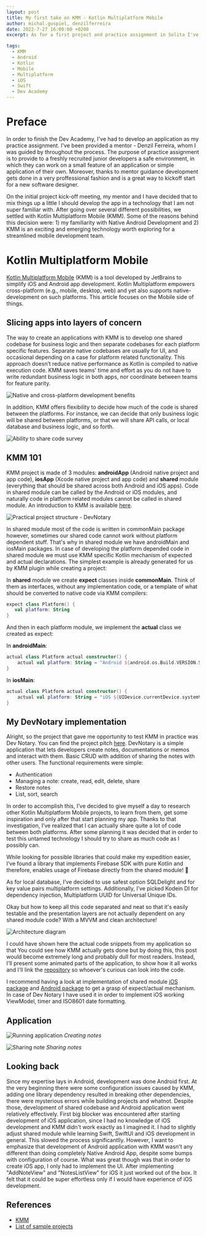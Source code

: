 ```yaml
---
layout: post
title: My first take on KMM - Kotlin Multiplatform Mobile
author: michal.guspiel, denzilferreira
date: 2022-7-27 16:00:00 +0200
excerpt: As for a first project and practice assignment in Solita I've had explored new technology - KMM and created Dev Notary, a simple application that lets users create, modify and share notes between other users.

tags:
  - KMM
  - Android
  - Kotlin
  - Mobile
  - Multiplatform
  - iOS
  - Swift
  - Dev Academy
---
```


# Preface

In order to finish the Dev Academy, I've had to develop an application as my practice assignment. I've been provided a mentor - Denzil Ferreira, whom I was guided by throughout the process. The purpose of practice assignment is to provide to a freshly recruited junior developers a safe environment, in which they can work on a small feature of an application or simple application of their own. Moreover, thanks to mentor guidance development gets done in a very proffessional fashion and is a great way to kickoff start for a new software designer.

On the initial project kick-off meeting, my mentor and I have decided that to mix things up a little I should develop the app in a technology that I am not super familiar with. After going over several different possibilities, we settled with Kotlin Multiplatform Mobile (KMM). Some of the reasons behind this decision were: 1) my familiarity with Native Android Development and 2) KMM is an exciting and emerging technology worth exploring for a streamlined mobile development team.

# Kotlin Multiplatform Mobile

[Kotlin Multiplatform Mobile](https://kotlinlang.org/lp/mobile/) (KMM) is a tool developed by JetBrains to simplify iOS and Android app development. Kotlin Multiplatform empowers cross-platform (e.g., mobile, desktop, web) and yet also supports native- development on such platforms. This article focuses on the Mobile side of things.

## Slicing apps into layers of concern

The way to create an applications with KMM is to develop one shared codebase for business logic and then separate codebases for each platform specific features. Separate native codebases are usually for UI, and occasional depending on a case for platform related functionality. This approach doesn’t reduce native performance as Kotlin is compiled to native execution code. KMM saves teams' time and effort as you do not have to write redundant business logic in both apps, nor coordinate between teams for feature parity.

![Native and cross-platform development benefits](/img/kmm-my-first-take/kmm-comparison-table.svg)

In addition, KMM offers flexibility to decide how much of the code is shared between the platforms. For instance, we can decide that only business logic will be shared between platforms, or that we will share API calls, or local database and business logic, and so forth.

![Ability to share code survey](/img/kmm-my-first-take/kmm-survey.svg)

## KMM 101

KMM project is made of 3 modules: **androidApp** (Android native project and app code), **iosApp** (Xcode native project and app code) and **shared** module (everything that should be shared across both Android and iOS apps). Code in shared module can be called by the Android or iOS modules, and naturally code in platform related modules cannot be called in shared module. An introduction to KMM is available [here](https://docs.google.com/presentation/d/1qVjRuTgEbw7gyF-ETlRnqL_Lk4MeaQGV66zHwQ9gEUU/edit?usp=sharing).

![Practical project structure - DevNotary](/img/kmm-my-first-take/package-structure.png)

In shared module most of the code is written in commonMain package however, sometimes our shared code cannot work without platform dependent stuff. That's why in shared module we have androidMain and iosMain packages. In case of developing the platform depended code in shared module we must use KMM specific Kotlin mechanism of expected and actual declarations. The simplest example is already generated for us by KMM plugin while creating a project: 


In **shared** module we create __expect__ classes inside **commonMain**. Think of them as interfaces, without any implementation code, or a template of what should be converted to native code via KMM compilers:

```Kotlin
expect class Platform() {
   val platform: String
}
```

And then in each platform module, we implement the **actual** class we created as expect: 

In **androidMain**:

```Kotlin
actual class Platform actual constructor() {
    actual val platform: String = "Android ${android.os.Build.VERSION.SDK_INT}"
}
```


In **iosMain**:

```Kotlin
actual class Platform actual constructor() {
    actual val platform: String = "iOS ${UIDevice.currentDevice.systemVersion}" 
}
```

## My DevNotary implementation

Alright, so the project that gave me opportunity to test KMM in practice was Dev Notary. You can find the project pitch [here](https://docs.google.com/presentation/d/1iQYibISIREyWV02GtvO5TPkzlbcVgZWi-XdXGsPp_5I/edit?usp=sharing). DevNotary is a simple application that lets developers create notes, documentations or memos and interact with them. Basic CRUD with addition of sharing the notes with other users. The functional requirements were simple:
- Authentication
- Managing a note: create, read, edit, delete, share
- Restore notes
- List, sort, search 

In order to accomplish this, I’ve decided to give myself a day to research other Kotlin Multiplatform Mobile projects, to learn from them, get some inspiration and only after that start planning my app. Thanks to that investigation, I’ve realized that I can actually share quite a lot of code between both platforms. After some planning it was decided that in order to test this untamed technology I should try to share as much code as I possibly can.

While looking for possible libraries that could make my expedition easier, I’ve found a library that implements Firebase SDK with pure Kotlin and therefore, enables usage of Firebase directly from the shared module! 💪 

As for local database, I’ve decided to use safest option SQLDelight and for key value pairs multiplatform settings. Additionally, I’ve picked Kodein DI for dependency injection, Multiplatform UUID for Universal Unique IDs.

Okay but how to keep all this code separated and neat so that it's easily testable and the presentation layers are not actually dependent on any shared module code? With a MVVM and clean architecture!

![Architecture diagram](/img/kmm-my-first-take/architecture.png)

I could have shown here the actual code snippets from my application so that You could see how KMM actually gets done but by doing this, this post would become extremely long and probably dull for most readers. Instead, I'll present some animated parts of the application, to show how it all works and I'll link the [repository](https://github.com/solita-michalguspiel/DevNotary) so whoever's curious can look into the code. 

I recommend having a look at implementation of shared module [iOS package](https://github.com/solita-michalguspiel/DevNotary/tree/main/shared/src/iosMain/kotlin/com/solita/devnotary) and [Android package](https://github.com/solita-michalguspiel/DevNotary/tree/main/shared/src/androidMain/kotlin/com/solita/devnotary) to get a grasp of expect/actual mechanism. In case of Dev Notary I have used it in order to implement iOS working ViewModel, timer and ISO8601 date formatting.

## Application

![Running application](/img/kmm-my-first-take/creating-note.gif)
*Creating notes*

![Sharing note](/img/kmm-my-first-take/sharing-note.gif)
*Sharing notes*

## Looking back

Since my expertise lays in Android, development was done Android first. At the very beginning there were some configuration issues caused by KMM, adding one library dependency resulted in breaking other dependencies, there were mysterious errors while building projects and whatnot. Despite those, development of shared codebase and Android application went relatively effectively. First big blocker was encountered after starting development of iOS application, since I had no knowledge of iOS development and KMM didn't work exactly as I imagined it. I had to slightly adjust shared module while learning Swift, SwiftUI and iOS development in general. This slowed the process significantlly. However, I want to emphasize that development of Android application with KMM wasn't any different than doing completely Native Android App, despite some bumps with configuration of course. What was great though was that in order to create iOS app, I only had to implement the UI. After implementing "AddNoteView" and "NotesListView" for iOS it just worked out of the box. It felt that it could be super effortless only if I would have experience of iOS development. 


## References 

 - [KMM](https://kotlinlang.org/lp/mobile/)
 - [List of sample projects](https://kotlinlang.org/docs/multiplatform-mobile-samples.html)
